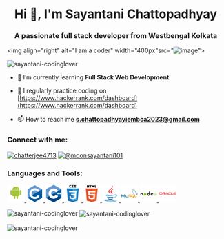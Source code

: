 <h1 align="center">Hi 👋, I'm Sayantani Chattopadhyay</h1>
<h3 align="center">A passionate full stack developer from Westbengal Kolkata</h3>

<img align="right" alt="I am a coder" width="400px"src="![image](https://github.com/Sayantani-codingLover/github-profile-readme-generator/assets/147368822/faac675f-8573-4408-8518-4b88a8aad051)">
<p align="left"> <img src="https://komarev.com/ghpvc/?username=sayantani-codinglover&label=Profile%20views&color=0e75b6&style=flat" alt="sayantani-codinglover" /> </p>

- 🌱 I’m currently learning **Full Stack Web Development**

- 📝 I regularly practice coding on [https://www.hackerrank.com/dashboard](https://www.hackerrank.com/dashboard)

- 📫 How to reach me **s.chattopadhyayiembca2023@gmail.com**

<h3 align="left">Connect with me:</h3>
<p align="left">
<a href="https://instagram.com/chatterjee4713" target="blank"><img align="center" src="https://raw.githubusercontent.com/rahuldkjain/github-profile-readme-generator/master/src/images/icons/Social/instagram.svg" alt="chatterjee4713" height="30" width="40" /></a>
<a href="https://www.hackerrank.com/@moonsayantani101" target="blank"><img align="center" src="https://raw.githubusercontent.com/rahuldkjain/github-profile-readme-generator/master/src/images/icons/Social/hackerrank.svg" alt="@moonsayantani101" height="30" width="40" /></a>
</p>

<h3 align="left">Languages and Tools:</h3>
<p align="left"> <a href="https://developer.android.com" target="_blank" rel="noreferrer"> <img src="https://raw.githubusercontent.com/devicons/devicon/master/icons/android/android-original-wordmark.svg" alt="android" width="40" height="40"/> </a> <a href="https://www.cprogramming.com/" target="_blank" rel="noreferrer"> <img src="https://raw.githubusercontent.com/devicons/devicon/master/icons/c/c-original.svg" alt="c" width="40" height="40"/> </a> <a href="https://www.w3schools.com/cpp/" target="_blank" rel="noreferrer"> <img src="https://raw.githubusercontent.com/devicons/devicon/master/icons/cplusplus/cplusplus-original.svg" alt="cplusplus" width="40" height="40"/> </a> <a href="https://www.w3schools.com/css/" target="_blank" rel="noreferrer"> <img src="https://raw.githubusercontent.com/devicons/devicon/master/icons/css3/css3-original-wordmark.svg" alt="css3" width="40" height="40"/> </a> <a href="https://www.w3.org/html/" target="_blank" rel="noreferrer"> <img src="https://raw.githubusercontent.com/devicons/devicon/master/icons/html5/html5-original-wordmark.svg" alt="html5" width="40" height="40"/> </a> <a href="https://www.java.com" target="_blank" rel="noreferrer"> <img src="https://raw.githubusercontent.com/devicons/devicon/master/icons/java/java-original.svg" alt="java" width="40" height="40"/> </a> <a href="https://www.mysql.com/" target="_blank" rel="noreferrer"> <img src="https://raw.githubusercontent.com/devicons/devicon/master/icons/mysql/mysql-original-wordmark.svg" alt="mysql" width="40" height="40"/> </a> <a href="https://nodejs.org" target="_blank" rel="noreferrer"> <img src="https://raw.githubusercontent.com/devicons/devicon/master/icons/nodejs/nodejs-original-wordmark.svg" alt="nodejs" width="40" height="40"/> </a> <a href="https://www.oracle.com/" target="_blank" rel="noreferrer"> <img src="https://raw.githubusercontent.com/devicons/devicon/master/icons/oracle/oracle-original.svg" alt="oracle" width="40" height="40"/> </a> </p>

<p><img align="left" src="https://github-readme-stats.vercel.app/api/top-langs?username=sayantani-codinglover&show_icons=true&locale=en&layout=compact" alt="sayantani-codinglover" /></p>

<p>&nbsp;<img align="center" src="https://github-readme-stats.vercel.app/api?username=sayantani-codinglover&show_icons=true&locale=en" alt="sayantani-codinglover" /></p>

<p><img align="center" src="https://github-readme-streak-stats.herokuapp.com/?user=sayantani-codinglover&" alt="sayantani-codinglover" /></p>
